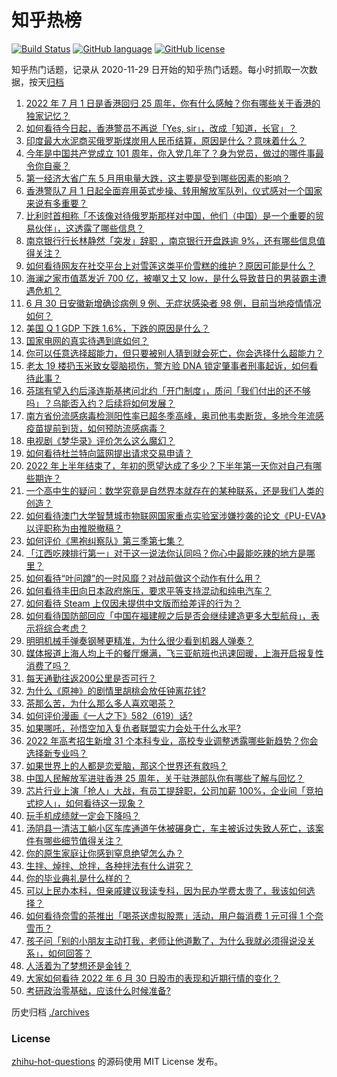 # 知乎热榜
[![Build Status](https://github.com/ToWeLong/zhihu-hot-questions/workflows/CI/badge.svg)](https://github.com/ToWeLong/zhihu-hot-questions/actions)
[![GitHub language](https://img.shields.io/badge/language-golang-orange.svg)](https://golang.org/)
[![GitHub license](https://img.shields.io/github/license/ToWeLong/zhihu-hot-questions)](https://github.com/ToWeLong/zhihu-hot-questions/blob/main/LICENSE)

知乎热门话题，记录从 2020-11-29 日开始的知乎热门话题。每小时抓取一次数据，按天[归档](./archives)

<!-- BEGIN -->

1. [2022 年 7 月 1 日是香港回归 25 周年，你有什么感触？你有哪些关于香港的独家记忆？](https://www.zhihu.com/question/539197870)
1. [如何看待今日起，香港警员不再说「Yes, sir」，改成「知道，长官」？](https://www.zhihu.com/question/540836492)
1. [印度最大水泥商买俄罗斯煤炭用人民币结算，原因是什么？意味着什么？](https://www.zhihu.com/question/540721895)
1. [今年是中国共产党成立 101 周年，你入党几年了？身为党员，做过的哪件事最令你自豪？](https://www.zhihu.com/question/540775507)
1. [第一经济大省广东 5 月用电量大跌，这主要是受到哪些因素的影响？](https://www.zhihu.com/question/540705763)
1. [香港警队7 月 1 日起全面弃用英式步操、转用解放军队列，仪式感对一个国家来说有多重要？](https://www.zhihu.com/question/539197542)
1. [比利时首相称「不该像对待俄罗斯那样对中国，他们（中国）是一个重要的贸易伙伴」，这透露了哪些信息？](https://www.zhihu.com/question/540290827)
1. [南京银行行长林静然「突发」辞职 ，南京银行开盘跌逾 9%，还有哪些信息值得关注？](https://www.zhihu.com/question/540762423)
1. [如何看待网友在社交平台上对雪莲这类平价雪糕的维护？原因可能是什么？](https://www.zhihu.com/question/540718383)
1. [海澜之家市值蒸发近 700 亿，被嘲又土又 low，是什么导致昔日的男装霸主遭遇危机？](https://www.zhihu.com/question/540741564)
1. [6 月 30 日安徽新增确诊病例 9 例、无症状感染者 98 例，目前当地疫情情况如何？](https://www.zhihu.com/question/540904506)
1. [美国 Q 1 GDP 下跌 1.6%，下跌的原因是什么？](https://www.zhihu.com/question/540706575)
1. [国家电网的真实待遇到底如何？](https://www.zhihu.com/question/391324739)
1. [你可以任意选择超能力，但只要被别人猜到就会死亡，你会选择什么超能力？](https://www.zhihu.com/question/535360737)
1. [老太 19 楼扔玉米致女婴脑损伤，警方验 DNA 锁定肇事者刑事起诉，如何看待此事？](https://www.zhihu.com/question/540782647)
1. [芬瑞有望入约后泽连斯基拷问北约「开门制度」，质问「我们付出的还不够吗」？乌能否入约？后续将如何发展？](https://www.zhihu.com/question/540837692)
1. [南方省份流感病毒检测阳性率已超冬季高峰，奥司他韦卖断货，多地今年流感疫苗提前到货，如何预防流感病毒？](https://www.zhihu.com/question/540001220)
1. [电视剧《梦华录》评价怎么这么魔幻？](https://www.zhihu.com/question/537864783)
1. [如何看待杜兰特向篮网提出请求交易申请？](https://www.zhihu.com/question/540899921)
1. [2022 年上半年结束了，年初的愿望达成了多少？下半年第一天你对自己有哪些期许？](https://www.zhihu.com/question/540741687)
1. [一个高中生的疑问：数学究竟是自然界本就存在的某种联系，还是我们人类的创造？](https://www.zhihu.com/question/530184935)
1. [如何看待澳门大学智慧城市物联网国家重点实验室涉嫌抄袭的论文《PU-EVA》以评职称为由推脱撤稿？](https://www.zhihu.com/question/540700307)
1. [如何评价《黑袍纠察队》第三季第七集？](https://www.zhihu.com/question/540917423)
1. [「江西吃辣排行第一」对于这一说法你认同吗？你心中最能吃辣的地方是哪里？](https://www.zhihu.com/question/540767564)
1. [如何看待“叶问蹲”的一时风靡？对战前做这个动作有什么用？](https://www.zhihu.com/question/540713893)
1. [如何看待丰田向日本政府施压，要求平等支持混动和纯电汽车？](https://www.zhihu.com/question/539591253)
1. [如何看待 Steam 上仅因未提供中文版而给差评的行为？](https://www.zhihu.com/question/267172634)
1. [如何看待国防部回应「中国在福建舰之后是否会继续建造更多大型航母」，表示将综合考虑？](https://www.zhihu.com/question/540785625)
1. [明明机械手弹奏钢琴更精准，为什么很少看到机器人弹奏？](https://www.zhihu.com/question/423284453)
1. [媒体报道上海人均上千的餐厅爆满，飞三亚航班也迅速回暖，上海开启报复性消费了吗？](https://www.zhihu.com/question/540572641)
1. [每天通勤往返200公里是否可行？](https://www.zhihu.com/question/449689630)
1. [为什么《原神》的剧情里胡桃会放任钟离花钱?](https://www.zhihu.com/question/527557940)
1. [茶那么苦，为什么那么多人喜欢喝茶？](https://www.zhihu.com/question/539003706)
1. [如何评价漫画《一人之下》582（619）话?](https://www.zhihu.com/question/540852634)
1. [如果哪吒，孙悟空加入复仇者联盟实力会处于什么水平?](https://www.zhihu.com/question/350248961)
1. [2022 年高考招生新增 31 个本科专业，高校专业调整透露哪些新趋势？你会选择新专业吗？](https://www.zhihu.com/question/531958952)
1. [如果世界上的人都是恋爱脑，那这个世界还有救吗？](https://www.zhihu.com/question/534990654)
1. [中国人民解放军进驻香港 25 周年，关于驻港部队你有哪些了解与回忆？](https://www.zhihu.com/question/539907690)
1. [芯片行业上演「抢人」大战，有员工提辞职，公司加薪 100%，企业间「竞拍式挖人」，如何看待这一现象？](https://www.zhihu.com/question/540908367)
1. [玩手机成绩就一定会下降吗？](https://www.zhihu.com/question/540829027)
1. [汤阴县一清洁工躺小区车库通道午休被碾身亡，车主被诉过失致人死亡，该案件有哪些细节值得关注？](https://www.zhihu.com/question/540498643)
1. [你的原生家庭让你感到窒息绝望怎么办？](https://www.zhihu.com/question/405955479)
1. [生拌、焯拌、炝拌，各种拌法有什么讲究？](https://www.zhihu.com/question/537587209)
1. [你的毕业典礼是什么样的？](https://www.zhihu.com/question/331709443)
1. [可以上民办本科，但亲戚建议我读专科，因为民办学费太贵了，我该如何选择？](https://www.zhihu.com/question/539849960)
1. [如何看待奈雪的茶推出「喝茶送虚拟股票」活动，用户每消费 1 元可得 1 个奈雪币？](https://www.zhihu.com/question/540759207)
1. [孩子问「别的小朋友主动打我，老师让他道歉了，为什么我就必须得说没关系」，如何回答？](https://www.zhihu.com/question/534678898)
1. [人活着为了梦想还是金钱？](https://www.zhihu.com/question/540846325)
1. [大家如何看待 2022 年 6 月 30 日股市的表现和近期行情的变化？](https://www.zhihu.com/question/540715667)
1. [考研政治零基础，应该什么时候准备?](https://www.zhihu.com/question/534272891)

<!-- END -->

历史归档 [./archives](./archives)


### License
[zhihu-hot-questions](https://github.com/towelong/zhihu-hot-questions) 的源码使用 MIT License 发布。